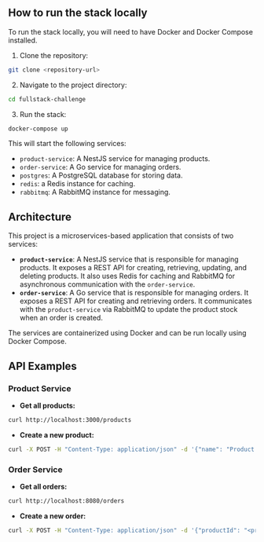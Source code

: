 ## How to run the stack locally

To run the stack locally, you will need to have Docker and Docker Compose installed.

1. Clone the repository:

```bash
git clone <repository-url>
```

2. Navigate to the project directory:

```bash
cd fullstack-challenge
```

3. Run the stack:

```bash
docker-compose up
```

This will start the following services:

*   `product-service`: A NestJS service for managing products.
*   `order-service`: A Go service for managing orders.
*   `postgres`: A PostgreSQL database for storing data.
*   `redis`: a Redis instance for caching.
*   `rabbitmq`: A RabbitMQ instance for messaging.

## Architecture

This project is a microservices-based application that consists of two services:

*   **`product-service`**: A NestJS service that is responsible for managing products. It exposes a REST API for creating, retrieving, updating, and deleting products. It also uses Redis for caching and RabbitMQ for asynchronous communication with the `order-service`.
*   **`order-service`**: A Go service that is responsible for managing orders. It exposes a REST API for creating and retrieving orders. It communicates with the `product-service` via RabbitMQ to update the product stock when an order is created.

The services are containerized using Docker and can be run locally using Docker Compose.

## API Examples

### Product Service

*   **Get all products:**

```bash
curl http://localhost:3000/products
```

*   **Create a new product:**

```bash
curl -X POST -H "Content-Type: application/json" -d '{"name": "Product 1", "price": 10.99, "qty": 100}' http://localhost:3000/products
```

### Order Service

*   **Get all orders:**

```bash
curl http://localhost:8080/orders
```

*   **Create a new order:**

```bash
curl -X POST -H "Content-Type: application/json" -d '{"productId": "<product-id>"}' http://localhost:8080/orders
```
